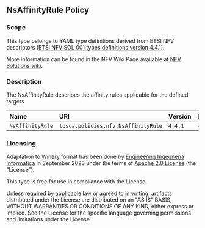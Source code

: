 ## NsAffinityRule Policy

### Scope
This type belongs to YAML type definitions derived from ETSI NFV descriptors ([ETSI NFV SOL 001 types definitions version 4.4.1](https://forge.etsi.org/rep/nfv/SOL001/-/tree/v4.4.1)).

More information can be found in the NFV Wiki Page available at [NFV Solutions wiki](https://nfvwiki.etsi.org/index.php?title=NFV_Solutions).

### Description
The NsAffinityRule describes the affinity rules applicable for the defined targets

| Name | URI | Version | Derived From |
|:---- |:--- |:------- |:------------ |
| `NsAffinityRule` | `tosca.policies.nfv.NsAffinityRule` | `4.4.1` | `tosca.policies.Placement` |


### Licensing
Adaptation to Winery format has been done by [Engineering Ingegneria Informatica](https://www.eng.it) in September 2023 under the terms of [Apache 2.0 License](https://www.apache.org/licenses/LICENSE-2.0) (the "License").

This type is free for use in compliance with the License.

Unless required by applicable law or agreed to in writing, artifacts distributed under the License are distributed on an "AS IS" BASIS, WITHOUT WARRANTIES OR CONDITIONS OF ANY KIND, either express or implied. See the License for the specific language governing permissions and limitations under the License.